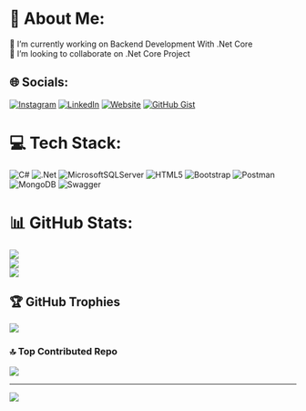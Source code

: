 # 💫 About Me:
🔭 I’m currently working on Backend Development With .Net Core<br>👯 I’m looking to collaborate on .Net Core Project<br>


## 🌐 Socials:
[![Instagram](https://img.shields.io/badge/Instagram-%23E4405F.svg?logo=Instagram&logoColor=white)](https://instagram.com/enes.donmz) [![LinkedIn](https://img.shields.io/badge/LinkedIn-%230077B5.svg?logo=linkedin&logoColor=white)](https://linkedin.com/in/enesdonmezz) [![Website](https://img.shields.io/badge/Web-MySite-blue?style=flat-square&logo=Google-Chrome&logoColor=white)](https://www.enesdonmez.net)
[![GitHub Gist](https://img.shields.io/badge/Gist-%23181717.svg?style=flat-square&logo=github&logoColor=white)](https://gist.github.com/enesdonmez)


# 💻 Tech Stack:
![C#](https://img.shields.io/badge/c%23-%23239120.svg?style=for-the-badge&logo=csharp&logoColor=white) ![.Net](https://img.shields.io/badge/.NET-5C2D91?style=for-the-badge&logo=.net&logoColor=white) ![MicrosoftSQLServer](https://img.shields.io/badge/Microsoft%20SQL%20Server-CC2927?style=for-the-badge&logo=microsoft%20sql%20server&logoColor=white) ![HTML5](https://img.shields.io/badge/html5-%23E34F26.svg?style=for-the-badge&logo=html5&logoColor=white) ![Bootstrap](https://img.shields.io/badge/bootstrap-%238511FA.svg?style=for-the-badge&logo=bootstrap&logoColor=white) ![Postman](https://img.shields.io/badge/Postman-FF6C37?style=for-the-badge&logo=postman&logoColor=white) ![MongoDB](https://img.shields.io/badge/MongoDB-%234ea94b.svg?style=for-the-badge&logo=mongodb&logoColor=white) 
![Swagger](https://img.shields.io/badge/-Swagger-%23Clojure?style=for-the-badge&logo=swagger&logoColor=white)
# 📊 GitHub Stats:
![](https://github-readme-stats.vercel.app/api?username=enesdonmez&theme=one_dark_pro&hide_border=false&include_all_commits=true&count_private=true)<br/>
![](https://nirzak-streak-stats.vercel.app/?user=enesdonmez&theme=one_dark_pro&hide_border=false)<br/>
![](https://github-readme-stats.vercel.app/api/top-langs/?username=enesdonmez&theme=one_dark_pro&hide_border=false&include_all_commits=true&count_private=true&layout=compact)

## 🏆 GitHub Trophies
![](https://github-profile-trophy.vercel.app/?username=enesdonmez&theme=one_dark_pro&no-frame=false&no-bg=false&margin-w=4)

### 🔝 Top Contributed Repo
![](https://github-contributor-stats.vercel.app/api?username=enesdonmez&limit=5&theme=one_dark_pro&combine_all_yearly_contributions=true)

---
[![](https://visitcount.itsvg.in/api?id=enesdonmez&icon=0&color=1)](https://visitcount.itsvg.in)

<!-- Proudly created with GPRM ( https://gprm.itsvg.in ) -->
